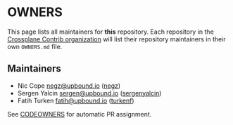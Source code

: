 <!--
SPDX-FileCopyrightText: 2025 The Crossplane Authors <https://crossplane.io>

SPDX-License-Identifier: CC-BY-4.0
-->

# OWNERS

This page lists all maintainers for **this** repository. Each repository in the
[Crossplane Contrib organization](https://github.com/crossplane-contrib/) will list their
repository maintainers in their own `OWNERS.md` file.

## Maintainers
* Nic Cope <negz@upbound.io> ([negz](https://github.com/negz))
* Sergen Yalcin <sergen@upbound.io> ([sergenyalcin](https://github.com/sergenyalcin))
* Fatih Turken <fatih@upbound.io> ([turkenf](https://github.com/turkenf))

See [CODEOWNERS](./CODEOWNERS) for automatic PR assignment.
